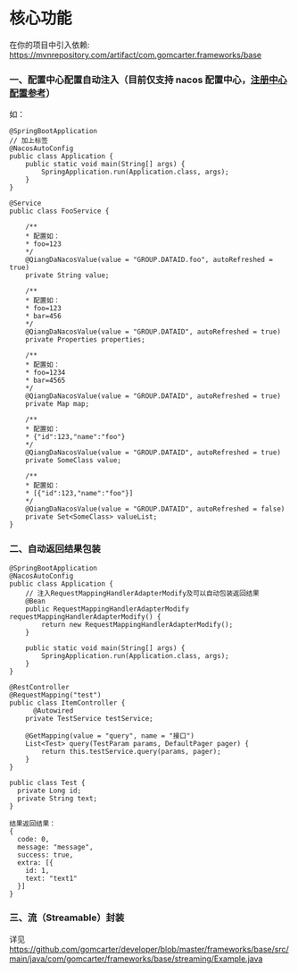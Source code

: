 # 核心功能

在你的项目中引入依赖: https://mvnrepository.com/artifact/com.gomcarter.frameworks/base

### 一、配置中心配置自动注入（目前仅支持 nacos 配置中心，<a href="https://github.com/gomcarter/developer/blob/master/README.md">注册中心配置参考</a>）
如：
```
@SpringBootApplication
// 加上标签
@NacosAutoConfig
public class Application {
    public static void main(String[] args) {
        SpringApplication.run(Application.class, args);
    }
}

@Service
public class FooService {
    
    /**
    * 配置如：
    * foo=123
    */
    @QiangDaNacosValue(value = "GROUP.DATAID.foo", autoRefreshed = true)
    private String value;

    /**
    * 配置如： 
    * foo=123
    * bar=456
    */
    @QiangDaNacosValue(value = "GROUP.DATAID", autoRefreshed = true)
    private Properties properties;

    /**
    * 配置如： 
    * foo=1234
    * bar=4565
    */
    @QiangDaNacosValue(value = "GROUP.DATAID", autoRefreshed = true)
    private Map map;

    /**
    * 配置如： 
    * {"id":123,"name":"foo"}
    */
    @QiangDaNacosValue(value = "GROUP.DATAID", autoRefreshed = true)
    private SomeClass value;

    /**
    * 配置如： 
    * [{"id":123,"name":"foo"}]
    */
    @QiangDaNacosValue(value = "GROUP.DATAID", autoRefreshed = false)
    private Set<SomeClass> valueList;
}
```
### 二、自动返回结果包装
```
@SpringBootApplication
@NacosAutoConfig
public class Application {
    // 注入RequestMappingHandlerAdapterModify及可以自动包装返回结果
    @Bean
    public RequestMappingHandlerAdapterModify requestMappingHandlerAdapterModify() {
        return new RequestMappingHandlerAdapterModify();
    }

    public static void main(String[] args) {
        SpringApplication.run(Application.class, args);
    }
}

@RestController
@RequestMapping("test")
public class ItemController {
	  @Autowired
    private TestService testService;

    @GetMapping(value = "query", name = "接口")
    List<Test> query(TestParam params, DefaultPager pager) {
        return this.testService.query(params, pager);
    }
}

public class Test {
  private Long id;
  private String text;
}

结果返回结果：
{
  code: 0,
  message: "message",
  success: true,
  extra: [{
    id: 1,
    text: "text1"
  }]
}
```
### 三、流（Streamable）封装
详见 https://github.com/gomcarter/developer/blob/master/frameworks/base/src/main/java/com/gomcarter/frameworks/base/streaming/Example.java

